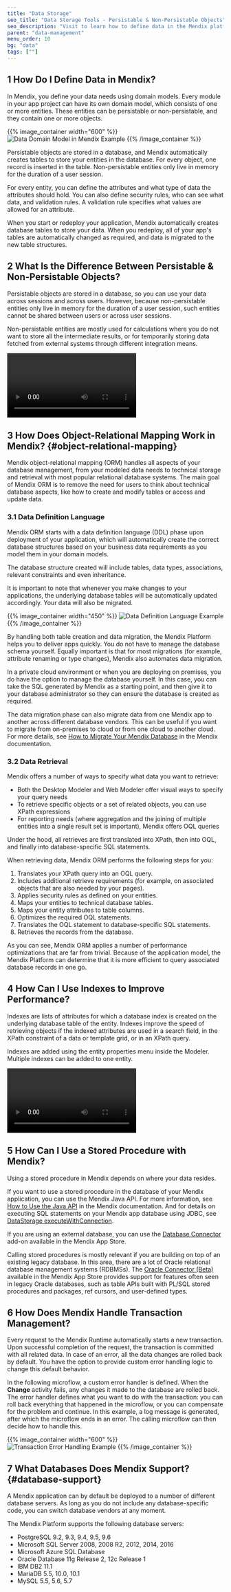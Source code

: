 ```yaml
---
title: "Data Storage"
seo_title: "Data Storage Tools - Persistable & Non-Persistable Objects"
seo_description: "Visit to learn how to define data in the Mendix platform, the difference between persistable & non-persistable objects & how object-relational mapping works."
parent: "data-management"
menu_order: 10
bg: "data"
tags: [""]
---
```


## 1 How Do I Define Data in Mendix?

In Mendix, you define your data needs using domain models. Every module in your app project can have its own domain model, which consists of one or more entities. These entities can be persistable or non-persistable, and they contain one or more objects.

{{% image_container width="600" %}}
![Data Domain Model in Mendix Example](attachments/data-domain-model.png)
{{% /image_container %}}

Persistable objects are stored in a database, and Mendix automatically creates tables to store your entities in the database. For every object, one record is inserted in the table. Non-persistable entities only live in memory for the duration of a user session.

For every entity, you can define the attributes and what type of data the attributes should hold. You can also define security rules, who can see what data, and validation rules. A validation rule specifies what values are allowed for an attribute.

When you start or redeploy your application, Mendix automatically creates database tables to store your data. When you redeploy, all of your app's tables are automatically changed as required, and data is migrated to the new table structures.

## 2 What Is the Difference Between Persistable & Non-Persistable Objects?

Persistable objects are stored in a database, so you can use your data across sessions and across users. However, because non-persistable entities only live in memory for the duration of a user session, such entities cannot be shared between users or across user sessions.

Non-persistable entities are mostly used for calculations where you do not want to store all the intermediate results, or for temporarily storing data fetched from external systems through different integration means.

<video controls src="attachments/Integration_PersistableEntity.mp4">VIDEO</video>

## 3 How Does Object-Relational Mapping Work in Mendix? {#object-relational-mapping}

Mendix object-relational mapping (ORM) handles all aspects of your database management, from your modeled data needs to technical storage and retrieval with most popular relational database systems. The main goal of Mendix ORM is to remove the need for users to think about technical database aspects, like how to create and modify tables or access and update data.

### 3.1 Data Definition Language

Mendix ORM starts with a data definition language (DDL) phase upon deployment of your application, which will automatically create the correct database structures based on your business data requirements as you model them in your domain models.

The database structure created will include tables, data types, associations, relevant constraints and even inheritance.

It is important to note that whenever you make changes to your applications, the underlying database tables will be automatically updated accordingly. Your data will also be migrated.

{{% image_container width="450" %}}
![Data Definition Language Example](attachments/deploy_ddl.png)
{{% /image_container %}}

By handling both table creation and data migration, the Mendix Platform helps you to deliver apps quickly. You do not have to manage the database schema yourself. Equally important is that for most migrations (for example, attribute renaming or type changes), Mendix also automates data migration.

In a private cloud environment or when you are deploying on premises, you do have the option to manage the database yourself. In this case, you can take the SQL generated by Mendix as a starting point, and then give it to your database administrator so they can ensure the database is created as required.

The data migration phase can also migrate data from one Mendix app to another across different database vendors. This can be useful if you want to migrate from on-premises to cloud or from one cloud to another cloud. For more details, see [How to Migrate Your Mendix Database](https://docs.mendix.com/howto/tips/migrating-your-mendix-database) in the Mendix documentation.

### 3.2 Data Retrieval

Mendix offers a number of ways to specify what data you want to retrieve:

* Both the Desktop Modeler and Web Modeler offer visual ways to specify your query needs
* To retrieve specific objects or a set of related objects, you can use XPath expressions
* For reporting needs (where aggregation and the joining of multiple entities into a single result set is important), Mendix offers OQL queries

Under the hood, all retrieves are first translated into XPath, then into OQL, and finally into database-specific SQL statements.

When retrieving data, Mendix ORM performs the following steps for you:

1. Translates your XPath query into an OQL query.
2. Includes additional retrieve requirements (for example, on associated objects that are also needed by your pages).
3. Applies security rules as defined on your entities.
4. Maps your entities to technical database tables.
5. Maps your entity attributes to table columns.
6. Optimizes the required OQL statements.
7. Translates the OQL statement to database-specific SQL statements.
8. Retrieves the records from the database.

As you can see, Mendix ORM applies a number of performance optimizations that are far from trivial. Because of the application model, the Mendix Platform can determine that it is more efficient to query associated database records in one go.

## 4 How Can I Use Indexes to Improve Performance?

Indexes are lists of attributes for which a database index is created on the underlying database table of the entity. Indexes improve the speed of retrieving objects if the indexed attributes are used in a search field, in the XPath constraint of a data or template grid, or in an XPath query.

Indexes are added using the entity properties menu inside the Modeler. Multiple indexes can be added to one entity.

<video controls src="attachments/IndexSettings.mp4">VIDEO</video>

## 5 How Can I Use a Stored Procedure with Mendix?

Using a stored procedure in Mendix depends on where your data resides.

If you want to use a stored procedure in the database of your Mendix application, you can use the Mendix Java API. For more information, see [How to Use the Java API](https://docs.mendix.com/howto/logic-business-rules/java-api-tutorial) in the Mendix documentation. And for details on executing SQL statements on your Mendix app database using JDBC, see [DataStorage executeWithConnection](https://apidocs.mendix.com/7/runtime/com/mendix/datastorage/DataStorage.html#executeWithConnection-java.util.function.Function-).

If you are using an external database, you can use the [Database Connector](https://appstore.home.mendix.com/link/app/2888/) add-on available in the Mendix App Store.

Calling stored procedures is mostly relevant if you are building on top of an existing legacy database. In this area, there are a lot of Oracle relational database management systems (RDBMSs). The [Oracle Connector (Beta)](https://appstore.home.mendix.com/link/app/8683/) available in the Mendix App Store provides support for features often seen in legacy Oracle databases, such as table APIs built with PL/SQL stored procedures and packages, ref cursors, and user-defined types.

## 6 How Does Mendix Handle Transaction Management?

Every request to the Mendix Runtime automatically starts a new transaction. Upon successful completion of the request, the transaction is committed with all related data. In case of an error, all the data changes are rolled back by default. You have the option to provide custom error handling logic to change this default behavior.

In the following microflow, a custom error handler is defined. When the **Change** activity fails, any changes it made to the database are rolled back. The error handler defines what you want to do with the transaction: you can roll back everything that happened in the microflow, or you can compensate for the problem and continue. In this example, a log message is generated, after which the microflow ends in an error. The calling microflow can then decide how to handle this.

{{% image_container width="600" %}}
![Transaction Error Handling Example](attachments/transaction_error_handling.png)
{{% /image_container %}}

## 7 What Databases Does Mendix Support? {#database-support}

A Mendix application can by default be deployed to a number of different database servers. As long as you do not include any database-specific code, you can switch database vendors at any moment.

The Mendix Platform supports the following database servers:

 * PostgreSQL 9.2, 9.3, 9.4, 9.5, 9.6
 * Microsoft SQL Server 2008, 2008 R2, 2012, 2014, 2016
 * Microsoft Azure SQL Database
 * Oracle Database 11g Release 2, 12c Release 1
 * IBM DB2 11.1
 * MariaDB 5.5, 10.0, 10.1
 * MySQL 5.5, 5.6, 5.7
